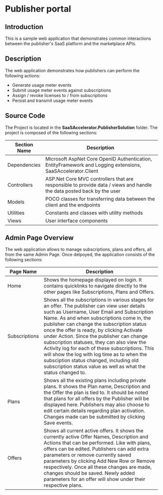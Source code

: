 # Publisher portal

## Introduction

This is a sample web application that demonstrates common interactions between the publisher's SaaS platform and the marketplace APIs.

## Description

The web application demonstrates how publishers can perform the following actions:

- Generate usage meter events
- Submit usage meter events against subscriptions
- Assign / revoke licenses to / from subscriptions
- Persist and transmit usage meter events

## Source Code

The Project is located in the **SaaSAccelerator.PublisherSolution** folder. The project is composed of the following sections:

| Section Name | Description |
| --- | --- |  
| Dependencies | Microsoft AspNet Core OpenID Authentication, EntityFramework and Logging extensions, SaaSAccelerator.Client |
| Controllers | ASP.Net Core MVC controllers that are responsible to provide data  / views and handle the data posted back by the user |  
| Models | POCO classes for transferring data between the client and the endpoints |
| Utilities | Constants and classes with utility methods |
| Views | User interface components |

## Admin Page Overview

The web application allows to manage subscriptions, plans and offers, all from the same Admin Page. Once delpoyed, the application consists of the following sections:

| Page Name | Description |
| --- | --- |  
| Home | Shows the homepage displayed on login. It contains quicklinks to navigate directly to the other pages like Subscriptions, Plans and Offers. |
| Subscriptions | Shows all the subscriptions in various stages for an offer. The publisher can view user details such as Username, User Email and Subscription Name. As and when subscriptions come in, the publisher can change the subscription status once the offer is ready, by clicking Activate under Action. Since the publisher can change subscription statuses, they can also view the Activity log for each of these subscriptions. This will show the log with log time as to when the subsciption status changed, including old subscription status value as well as what the status changed to.|  
| Plans |  Shows all the existing plans including private plans. It shows the Plan name, Description and the Offer the plan is tied to. It should be noted that plans for all offers by the Publisher will be displayed here. Publishers may also choose to edit certain details regarding plan activation. Changes made can be submitted by clicking Save events. |
| Offers | Shows all current active offers. It shows the currently active Offer Names, Description and Actions that can be performed. Like with plans, offers can be edited. Publishers can add extra parameters or remove currently saved parameters by clicking Add New Row or Remove respectively. Once all these changes are made, changes should be saved. Newly added parameters for an offer will show under their respective plans.|


